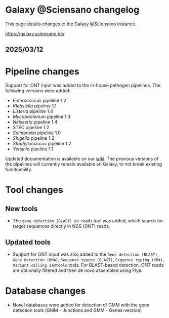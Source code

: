 # Galaxy @Sciensano changelog

This page details changes to the Galaxy @Sciensano instance.

https://galaxy.sciensano.be/

## 2025/03/12

# Pipeline changes

Support for ONT input was added to the in-house pathogen pipelines. The following versions were added:

- *Enterococcus* pipeline 1.2
- *Klebsiella* pipeline 1.1
- *Listeria* pipeline 1.4
- *Mycobacterium* pipeline 1.3
- *Neisseria* pipeline 1.4
- STEC pipeline 1.2
- *Salmonella* pipeline 1.0
- *Shigella* pipeline 1.2
- *Staphylococcus* pipeline 1.2
- *Yersinia* pipeline 1.1

Updated documentation is available on our [wiki](https://bioit.sciensano.be/wiki/wiki).
The previous versions of the pipelines will currently remain available on Galaxy, to not break existing functionality.

# Tool changes

## New tools

- The `gene detection (BLAST) on reads` tool was added, which search for target sequences directly in NGS (ONT) reads.

## Updated tools

- Support for ONT input was also added to the `Gene detection (BLAST)`, `Gene detection (KMA)`, `Sequence typing (BLAST)`, `Sequence typing (KMA)`, `Variant calling samtools` tools. For BLAST-based detection, ONT reads are optionally filtered and then de novo assembled using Flye. 

# Database changes

- Novel databases were added for detection of GMM with the gene detection tools (GMM - Junctions and GMM - Genes-vectors)
